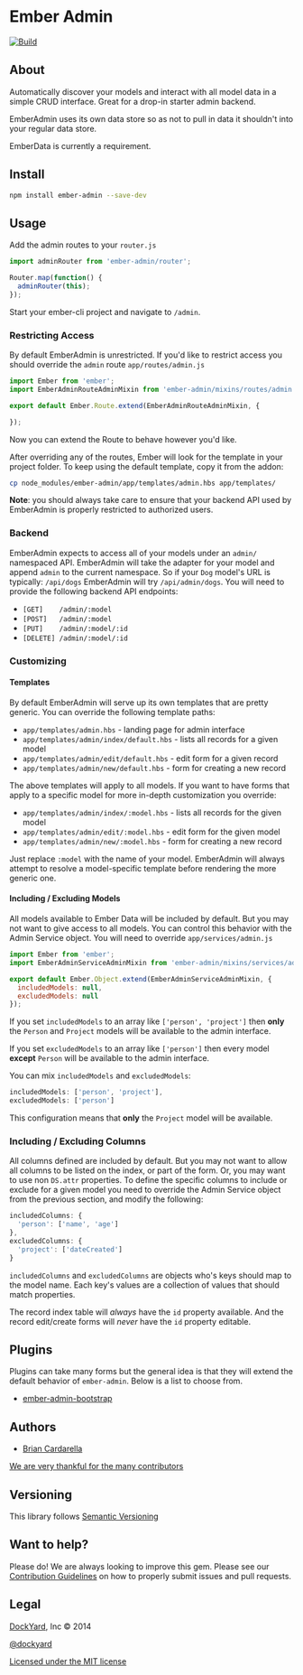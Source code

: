 # Ember Admin

[![Build](https://travis-ci.org/dockyard/ember-admin.svg?branch=master)](https://travis-ci.org/dockyard/ember-admin)

## About ##

Automatically discover your models and interact with all model data in a
simple CRUD interface. Great for a drop-in starter admin backend.

EmberAdmin uses its own data store so as not to pull in data it
shouldn't into your regular data store.

EmberData is currently a requirement.

## Install ##

```bash
npm install ember-admin --save-dev
```

## Usage ##

Add the admin routes to your `router.js`

```js
import adminRouter from 'ember-admin/router';

Router.map(function() {
  adminRouter(this);
});
```

Start your ember-cli project and navigate to `/admin`.

### Restricting Access ###

By default EmberAdmin is unrestricted. If you'd like to restrict access
you should override the `admin` route `app/routes/admin.js`

```js
import Ember from 'ember';
import EmberAdminRouteAdminMixin from 'ember-admin/mixins/routes/admin';

export default Ember.Route.extend(EmberAdminRouteAdminMixin, {

});
```

Now you can extend the Route to behave however you'd like.

After overriding any of the routes, Ember will look for the template in your project folder. To keep using the default template, copy it from the addon:
```sh
cp node_modules/ember-admin/app/templates/admin.hbs app/templates/
```

**Note**: you should always take care to ensure that your backend API
used by EmberAdmin is properly restricted to authorized users.

### Backend ###

EmberAdmin expects to access all of your models under an `admin/`
namespaced API. EmberAdmin will take the adapter for your model and
append `admin` to the current namespace. So if your `Dog` model's URL is typically:
`/api/dogs` EmberAdmin will try `/api/admin/dogs`. You will need to
provide the following backend API endpoints:

* `[GET]    /admin/:model`
* `[POST]   /admin/:model`
* `[PUT]    /admin/:model/:id`
* `[DELETE] /admin/:model/:id`

### Customizing ###

#### Templates ####

By default EmberAdmin will serve up its own templates that are pretty
generic. You can override the following template paths:

* `app/templates/admin.hbs` - landing page for admin interface
* `app/templates/admin/index/default.hbs` - lists all records for a
  given model
* `app/templates/admin/edit/default.hbs` - edit form for a given record
* `app/templates/admin/new/default.hbs` - form for creating a new record

The above templates will apply to all models. If you want to have forms
that apply to a specific model for more in-depth customization you
override:

* `app/templates/admin/index/:model.hbs` - lists all records for the
  given model
* `app/templates/admin/edit/:model.hbs` - edit form for the given model
* `app/templates/admin/new/:model.hbs` - form for creating a new record

Just replace `:model` with the name of your model. EmberAdmin will
always attempt to resolve a model-specific template before rendering the
more generic one.

#### Including / Excluding Models ####

All models available to Ember Data will be included by default. But you
may not want to give access to all models. You can control this behavior
with the Admin Service object. You will need to override
`app/services/admin.js`

```js
import Ember from 'ember';
import EmberAdminServiceAdminMixin from 'ember-admin/mixins/services/admin';

export default Ember.Object.extend(EmberAdminServiceAdminMixin, {
  includedModels: null,
  excludedModels: null
});
```

If you set `includedModels` to an array like `['person', 'project']`
then **only** the `Person` and `Project` models will be available to the
admin interface.

If you set `excludedModels` to an array like `['person']` then every
model **except** `Person` will be available to the admin interface.

You can mix `includedModels` and `excludedModels`:

```js
includedModels: ['person', 'project'],
excludedModels: ['person']
```

This configuration means that **only** the `Project` model will be
available.

### Including / Excluding Columns ###

All columns defined are included by default. But you may not want to
allow all columns to be listed on the index, or part of the form. Or,
you may want to use non `DS.attr` properties. To define the specific
columns to include or exclude for a given model you need to override the
Admin Service object from the previous section, and modify the
following:

```js
includedColumns: {
  'person': ['name', 'age']
},
excludedColumns: {
  'project': ['dateCreated']
}
```

`includedColumns` and `excludedColumns` are objects who's keys should
map to the model name. Each key's values are a collection of values that
should match properties.

The record index table will *always* have the `id` property available.
And the record edit/create forms will *never* have the `id` property
editable.

## Plugins ##

Plugins can take many forms but the general idea is that they will extend the default behavior of `ember-admin`. Below is a list to choose from.

* [ember-admin-bootstrap](https://github.com/dockyard/ember-admin-bootstrap)

## Authors ##

* [Brian Cardarella](http://twitter.com/bcardarella)

[We are very thankful for the many contributors](https://github.com/dockyard/ember-admin/graphs/contributors)

## Versioning ##

This library follows [Semantic Versioning](http://semver.org)

## Want to help? ##

Please do! We are always looking to improve this gem. Please see our
[Contribution Guidelines](https://github.com/dockyard/ember-admin/blob/master/CONTRIBUTING.md)
on how to properly submit issues and pull requests.

## Legal ##

[DockYard](http://dockyard.com), Inc &copy; 2014

[@dockyard](http://twitter.com/dockyard)

[Licensed under the MIT license](http://www.opensource.org/licenses/mit-license.php)
